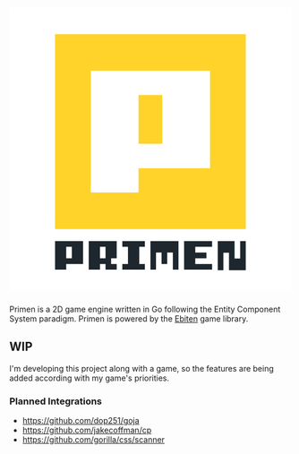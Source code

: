 # ![Primen](assets/primen_logo.svg)

Primen is a 2D game engine written in Go following the Entity Component System paradigm. Primen is powered by the [Ebiten](https://github.com/hajimehoshi/ebiten) game library.

## WIP
I'm developing this project along with a game, so the features are being added according with my game's priorities.

### Planned Integrations

* https://github.com/dop251/goja
* https://github.com/jakecoffman/cp
* https://github.com/gorilla/css/scanner